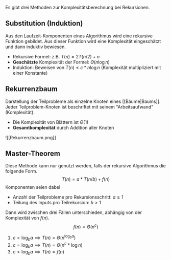 Es gibt drei Methoden zur Komplexitätsberechnung bei Rekursionen.

## Substitution (Induktion)
Aus den Laufzeit-Komponenten eines Algorithmus wird eine rekursive Funktion gebildet. Aus dieser Funktion wird eine Komplexität eingeschätzt und dann induktiv bewiesen.

- Rekursive Formel: z.B. $T(n) = 2T(n/2) + n$
- **Geschätzte** Komplexität der Formel: $\Theta(n \log{n})$
- Induktion: Beweisen von $T(n) \leq c * n \log{n}$ (Komplexität multipliziert mit einer Konstante)

## Rekurrenzbaum
Darstellung der Teilprobleme als einzelne Knoten eines [[Bäume|Baums]]. Jeder Teilproblem-Knoten ist beschriftet mit seinem "Arbeitsaufwand" (Komplexität).

- Die Komplexität von Blättern ist $\Theta(1)$
- **Gesamtkomplexität** durch Addition aller Knoten

![[Rekurrenzbaum.png]]

## Master-Theorem
Diese Methode kann nur genutzt werden, falls der rekursive Algorithmus die folgende Form.
$$T(n) = a * T(n/b) + f(n)$$
Komponenten seien dabei
- Anzahl der Teilprobleme pro Rekursionsschritt: $a \geq 1$
- Teilung des Inputs pro Teilrekursion: $b > 1$

Dann wird zwischen drei Fällen unterschieden, abhängig von der Komplexität von $f(n)$.
$$f(n) = \Theta(n^c)$$
1. $c < \log_b a \implies T(n) = \Theta(n^{\log_b a})$
2. $c = \log_b a \implies T(n) = \Theta(n^c * \log{n})$
3. $c > \log_b a \implies T(n) = f(n)$

